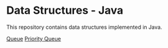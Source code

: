 # Data Structures - Java

This repository contains data structures implemented in Java.

[Queue](../master/Queue.java)
[Priority Queue](../master/PriorityQueue.java)
